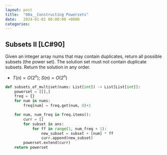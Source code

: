 ```yaml
---
layout: post
title:  "08a__Constructing Powersets"
date:   2024-01-01 00:00:00 +0000
categories: 
---
```


## Subsets II [LC#90]
Given an integer array nums that may contain duplicates, return all possible  subsets (the power set). The solution set must not contain duplicate subsets. Return the solution in any order.

- $T(n) = O(2^n)$; $S(n) = O(2^n)$

```python
def subsets_of_multiset(nums: List[int]) -> List[List[int]]:
    powerset = [[],]
    freq = {}
    for num in nums:
        freq[num] = freq.get(num, 0)+1

    for num, num_freq in freq.items():
        curr = []
        for subset in ans:
            for ff in range(1, num_freq + 1):
                new_subset = subset + [num] * ff
                curr.append(new_subset)
        powerset.extend(curr)
    return powerset
```
